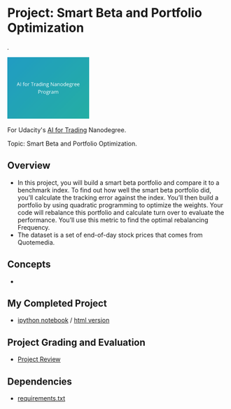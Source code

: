 # Project: Smart Beta and Portfolio Optimization
*.*

<img src="https://github.com/jamesdellinger/ai_for_trading_nanodegree_breakout_strategy_project/blob/master/aitndlogo.png" height="140">

For Udacity's [AI for Trading](https://www.udacity.com/course/ai-for-trading--nd880) Nanodegree.

Topic: Smart Beta and Portfolio Optimization.

## Overview
* In this project, you will build a smart beta portfolio and compare it to a benchmark index. To find out how well the smart beta portfolio did, you’ll calculate the tracking error against the index. You’ll then build a portfolio by using quadratic programming to optimize the weights. Your code will rebalance this portfolio and calculate turn over to evaluate the performance. You’ll use this metric to find the optimal rebalancing Frequency.
* The dataset is a set of end-of-day stock prices that comes from Quotemedia.

## Concepts
*

## My Completed Project
* [ipython notebook](https://github.com/jamesdellinger/ai_for_trading_nanodegree_smart_beta_and_portfolio_optimization_project/blob/master/project_3_starter.ipynb) / [html version](http://htmlpreview.github.com/?https://github.com/jamesdellinger/ai_for_trading_nanodegree_smart_beta_and_portfolio_optimization_project/blob/master/project_3_starter.html)

## Project Grading and Evaluation
* [Project Review](https://github.com/jamesdellinger/ai_for_trading_nanodegree_smart_beta_and_portfolio_optimization_project/blob/master/smart_beta_and_portfolio_optimization_project_review.pdf)

## Dependencies
* [requirements.txt](https://github.com/jamesdellinger/ai_for_trading_nanodegree_smart_beta_and_portfolio_optimization_project/blob/master/requirements.txt)
